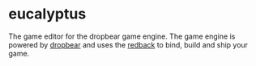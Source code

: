 # eucalyptus

The game editor for the dropbear game engine. The game engine is powered by [dropbear](https://github.com/4tkbytes/dropbear/tree/main/dropbear-engine) and uses the [redback](https://github.com/4tkbytes/dropbear/tree/main/redback) to bind, build and ship your game.